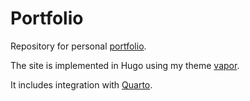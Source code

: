 # Portfolio
Repository for personal [portfolio](https://mpetteno.github.io/portfolio).

The site is implemented in Hugo using my theme [vapor](https://github.com/mpetteno/hugo-theme-vapor).

It includes integration with [Quarto](https://quarto.org/).
